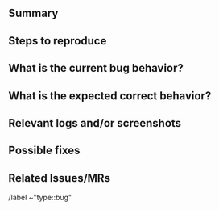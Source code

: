 ## Summary

<!-- Summarize the bug encountered concisely -->

## Steps to reproduce

<!-- How one can reproduce the issue - this is very important -->

## What is the current bug behavior?

<!-- What actually happens -->

## What is the expected correct behavior?

<!-- What you should see instead -->

## Relevant logs and/or screenshots

<!-- Paste any relevant logs - please use code blocks (```) to format console output, logs, and code, as
it's very hard to read otherwise. -->

## Possible fixes

<!-- If you can, link to the line of code that might be responsible for the problem -->

## Related Issues/MRs

<!-- Add links to other issues/MRs here -->

/label ~"type::bug"
